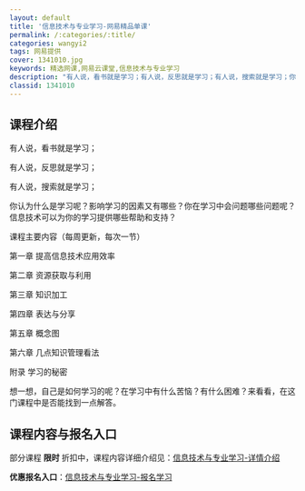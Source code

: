 ```yaml
---
layout: default
title: '信息技术与专业学习-网易精品单课'
permalink: /:categories/:title/
categories: wangyi2
tags: 网易提供
cover: 1341010.jpg
keywords: 精选网课,网易云课堂,信息技术与专业学习
description: "有人说，看书就是学习；有人说，反思就是学习；有人说，搜索就是学习；你认为什么是学习呢？影响学习的因素又有哪些？你在学习中会问题哪些问题呢？信息技术可以为你的学习提供哪些帮助和支持？课程主要内"
classid: 1341010
---
```


## 课程介绍

有人说，看书就是学习；

有人说，反思就是学习；

有人说，搜索就是学习；

你认为什么是学习呢？影响学习的因素又有哪些？你在学习中会问题哪些问题呢？信息技术可以为你的学习提供哪些帮助和支持？

课程主要内容（每周更新，每次一节）

第一章 提高信息技术应用效率

第二章 资源获取与利用

第三章 知识加工

第四章 表达与分享

第五章 概念图

第六章 几点知识管理看法

附录  学习的秘密

想一想，自己是如何学习的呢？在学习中有什么苦恼？有什么困难？来看看，在这门课程中是否能找到一点解答。

## 课程内容与报名入口

部分课程 **限时** 折扣中，课程内容详细介绍见：[信息技术与专业学习-详情介绍](https://study.163.com/course/introduction/1341010.htm?share=1&shareId=1025206652&utm_campaign=share&utm_medium=iphoneShare&utm_source=&utm_u=1025206652)

**优惠报名入口**：[信息技术与专业学习-报名学习](https://study.163.com/course/introduction/1341010.htm?share=1&shareId=1025206652&utm_campaign=share&utm_medium=iphoneShare&utm_source=&utm_u=1025206652)

